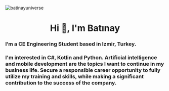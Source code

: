 ![batinayuniverse](https://res.cloudinary.com/batinay1337/image/upload/v1628121608/batinayuniverse_ctnrmd.jpg)

<h1 align="center">Hi 👋, I'm Batınay</h1>
<h3 align="left">I’m a CE Engineering Student based in Izmir, Turkey.</h3>
    
<h3 align="left">
                    I'm interested in C#, Kotlin and Python. Artificial intelligence
                and mobile development are the topics I want to continue
                in my business life. Secure a responsible career opportunity to
                fully utilize my training and skills, while making a significant
                contribution to the success of the company.</h3>

<br>
